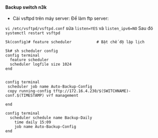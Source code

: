 #### Backup switch n3k

- Cài vsftpd trên máy server: Để làm ftp server:

`vi /etc/vsftpd/vsftpd.conf` sửa `listen=YES` và `listen_ipv6=NO`
Sau đó `systemctl restart vsftpd`


```
5k(config)# feature scheduler           # Bật chế độ lập lịch

5k# sh scheduler config
config terminal
  feature scheduler
  scheduler logfile size 1024
end


config terminal
 scheduler job name Auto-Backup-Config
 copy running-config tftp://172.16.4.230/$(SWITCHNAME)-conf.$(TIMESTAMP) vrf management

end

config terminal
  scheduler schedule name Backup-Daily
    time daily 15:09
    job name Auto-Backup-Config
end
```



